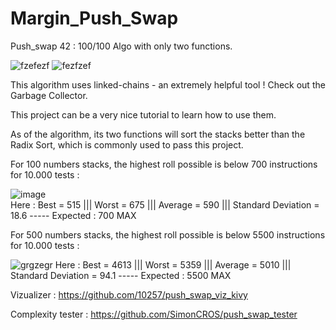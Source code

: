 # Margin_Push_Swap
Push_swap 42 : 100/100 Algo with only two functions.

![fzefezf](https://user-images.githubusercontent.com/117649637/235378646-c1aa83ee-08ca-4950-9d61-f727d40c2ba0.jpg)
![fezfzef](https://user-images.githubusercontent.com/117649637/235378654-43ca22ab-c20d-4641-a4c9-783ee162ad30.jpg)

This algorithm uses linked-chains - an extremely helpful tool ! Check out the Garbage Collector.

This project can be a very nice tutorial to learn how to use them.

As of the algorithm, its two functions will sort the stacks better than the Radix Sort, which is commonly used to pass this project.

For 100 numbers stacks, the highest roll possible is below 700 instructions for 10.000 tests :

![image](https://user-images.githubusercontent.com/117649637/235379051-91a350d6-c269-4d6f-80c3-47cd4d35ba9b.png)          
Here : Best = 515 ||| Worst = 675 ||| Average = 590 ||| Standard Deviation = 18.6 ----- Expected : 700 MAX

For 500 numbers stacks, the highest roll possible is below 5500 instructions for 10.000 tests :

![grgzegr](https://user-images.githubusercontent.com/117649637/235378784-a17dd005-88e8-4c2b-ade4-a53a0caf261e.jpg)
Here : Best = 4613 ||| Worst = 5359 ||| Average = 5010 ||| Standard Deviation = 94.1 ----- Expected : 5500 MAX


Vizualizer : https://github.com/10257/push_swap_viz_kivy

Complexity tester : https://github.com/SimonCROS/push_swap_tester
